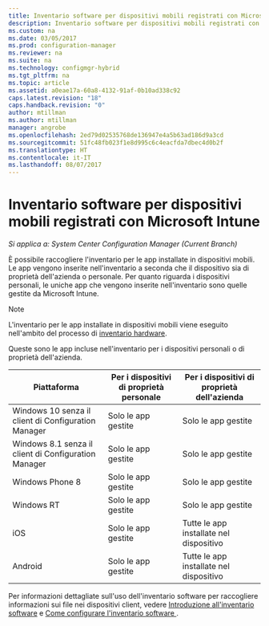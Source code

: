 ```yaml
---
title: Inventario software per dispositivi mobili registrati con Microsoft Intune | Microsoft Docs
description: Inventario software per dispositivi mobili registrati con Microsoft Intune.
ms.custom: na
ms.date: 03/05/2017
ms.prod: configuration-manager
ms.reviewer: na
ms.suite: na
ms.technology: configmgr-hybrid
ms.tgt_pltfrm: na
ms.topic: article
ms.assetid: a0eae17a-60a8-4132-91af-0b10ad338c92
caps.latest.revision: "18"
caps.handback.revision: "0"
author: mtillman
ms.author: mtillman
manager: angrobe
ms.openlocfilehash: 2ed79d02535768de136947e4a5b63ad186d9a3cd
ms.sourcegitcommit: 51fc48fb023f1e8d995c6c4eacfda7dbec4d0b2f
ms.translationtype: HT
ms.contentlocale: it-IT
ms.lasthandoff: 08/07/2017
---
```

# <a name="software-inventory-for-mobile-devices-enrolled-with-microsoft-intune"></a>Inventario software per dispositivi mobili registrati con Microsoft Intune

*Si applica a: System Center Configuration Manager (Current Branch)*

 È possibile raccogliere l'inventario per le app installate in dispositivi mobili. Le app vengono inserite nell'inventario a seconda che il dispositivo sia di proprietà dell'azienda o personale. Per quanto riguarda i dispositivi personali, le uniche app che vengono inserite nell'inventario sono quelle gestite da Microsoft Intune.  

> [!NOTE]  
>  L'inventario per le app installate in dispositivi mobili viene eseguito nell'ambito del processo di [inventario hardware](mobile-device-hardware-inventory-hybrid.md).  

 Queste sono le app incluse nell'inventario per i dispositivi personali o di proprietà dell'azienda.  

|Piattaforma|Per i dispositivi di proprietà personale|Per i dispositivi di proprietà dell'azienda|  
|--------------|---------------------------------|--------------------------------|  
|Windows 10 senza il client di Configuration Manager|Solo le app gestite|Solo le app gestite|
|Windows 8.1 senza il client di Configuration Manager|Solo le app gestite|Solo le app gestite|  
|Windows Phone 8|Solo le app gestite|Solo le app gestite|  
|Windows RT|Solo le app gestite|Solo le app gestite|  
|iOS|Solo le app gestite|Tutte le app installate nel dispositivo|  
|Android|Solo le app gestite|Tutte le app installate nel dispositivo|  

Per informazioni dettagliate sull'uso dell'inventario software per raccogliere informazioni sui file nei dispositivi client, vedere [Introduzione all'inventario software](../../core/clients/manage/inventory/introduction-to-software-inventory.md) e [Come configurare l'inventario software ](../../core/clients/manage/inventory/configure-software-inventory.md).
